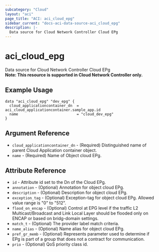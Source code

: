 ```yaml
---
subcategory: "Cloud"
layout: "aci"
page_title: "ACI: aci_cloud_epg"
sidebar_current: "docs-aci-data-source-aci_cloud_epg"
description: |-
  Data source for Cloud Network Controller Cloud EPg
---
```


# aci_cloud_epg

Data source for Cloud Network Controller Cloud EPg  
<b>Note: This resource is supported in Cloud Network Controller only.</b>

## Example Usage

```hcl
data "aci_cloud_epg" "dev_epg" {
  cloud_applicationcontainer_dn  = aci_cloud_applicationcontainer.sample_app.id
  name                           = "cloud_dev_epg"
}
```

## Argument Reference

- `cloud_applicationcontainer_dn` - (Required) Distinguished name of parent Cloud Application container object.
- `name` - (Required) Name of Object cloud EPg.

## Attribute Reference

- `id` - Attribute id set to the Dn of the Cloud EPg.
- `annotation` - (Optional) Annotation for object cloud EPg.
- `description` - (Optional) Description for object cloud EPg.
- `exception_tag` - (Optional) Exception-tag for object cloud EPg. Allowed value range is "0" to "512".
- `flood_on_encap` - (Optional) Control at EPG level if the traffic L2 Multicast/Broadcast and Link Local Layer should be flooded only on ENCAP or based on bridg-domain settings.
- `match_t` - (Optional) The provider label match criteria.
- `name_alias` - (Optional) Name alias for object cloud EPg.
- `pref_gr_memb` - (Optional) Represents parameter used to determine if EPg is part of a group that does not a contract for communication.
- `prio` - (Optional) QoS priority class id.